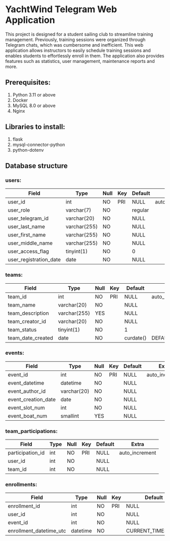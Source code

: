 # YachtWind Telegram Web Application

This project is designed for a student sailing club to streamline training management. Previously, training sessions were organized through Telegram chats, which was cumbersome and inefficient. This web application allows instructors to easily schedule training sessions and enables students to effortlessly enroll in them. The application also provides features such as statistics, user management, maintenance reports and more.

## Prerequisites:
1. Python 3.11 or above
2. Docker
3. MySQL 8.0 or above
4. Nginx

## Libraries to install:
1. flask
2. mysql-connector-python
3. python-dotenv

## Database structure
### users:

| Field                  | Type         | Null | Key | Default | Extra          |
| ---------------------- | ------------ | ---- | --- | ------- | -------------- |
| user_id                | int          | NO   | PRI | NULL    | auto_increment |
| user_role              | varchar(7)   | NO   |     | regular |                |
| user_telegram_id       | varchar(20)  | NO   |     | NULL    |                |
| user_last_name         | varchar(255) | NO   |     | NULL    |                |
| user_first_name        | varchar(255) | NO   |     | NULL    |                |
| user_middle_name       | varchar(255) | NO   |     | NULL    |                |
| user_access_flag       | tinyint(1)   | NO   |     | 0       |                |
| user_registration_date | date         | NO   |     | NULL    |                |

### teams:

| Field             | Type         | Null | Key | Default   | Extra             |
| ----------------- | ------------ | ---- | --- | --------- | ----------------- |
| team_id           | int          | NO   | PRI | NULL      | auto_increment    |
| team_name         | varchar(20)  | NO   |     | NULL      |                   |
| team_description  | varchar(255) | YES  |     | NULL      |                   |
| team_creator_id   | varchar(20)  | NO   |     | NULL      |                   |
| team_status       | tinyint(1)   | NO   |     | 1         |                   |
| team_date_created | date         | NO   |     | curdate() | DEFAULT_GENERATED |

### events:

| Field               | Type        | Null | Key | Default | Extra          |
| ------------------- | ----------- | ---- | --- | ------- | -------------- |
| event_id            | int         | NO   | PRI | NULL    | auto_increment |
| event_datetime      | datetime    | NO   |     | NULL    |                |
| event_author_id     | varchar(20) | NO   |     | NULL    |                |
| event_creation_date | date        | NO   |     | NULL    |                |
| event_slot_num      | int         | NO   |     | NULL    |                |
| event_boat_num      | smallint    | YES  |     | NULL    |                |

### team_participations:

| Field            | Type | Null | Key | Default | Extra          |
| ---------------- | ---- | ---- | --- | ------- | -------------- |
| participation_id | int  | NO   | PRI | NULL    | auto_increment |
| user_id          | int  | NO   |     | NULL    |                |
| team_id          | int  | NO   |     | NULL    |                |

### enrollments:

| Field                   | Type     | Null | Key | Default           | Extra             |
| ----------------------- | -------- | ---- | --- | ----------------- | ----------------- |
| enrollment_id           | int      | NO   | PRI | NULL              | auto_increment    |
| user_id                 | int      | NO   |     | NULL              |                   |
| event_id                | int      | NO   |     | NULL              |                   |
| enrollment_datetime_utc | datetime | NO   |     | CURRENT_TIMESTAMP | DEFAULT_GENERATED |
